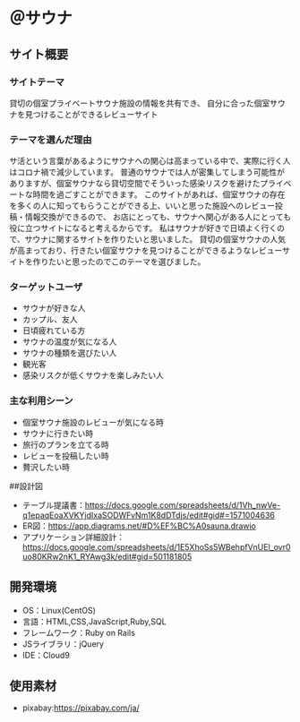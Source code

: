 # ＠サウナ

## サイト概要
### サイトテーマ

貸切の個室プライベートサウナ施設の情報を共有でき、
自分に合った個室サウナを見つけることができるレビューサイト

### テーマを選んだ理由

サ活という言葉があるようにサウナへの関心は高まっている中で、実際に行く人はコロナ禍で減少しています。
普通のサウナでは人が密集してしまう可能性がありますが、個室サウナなら貸切空間でそういった感染リスクを避けたプライベートな時間を過ごすことができます。
このサイトがあれば、個室サウナの存在を多くの人に知ってもらうことができる上、いいと思った施設へのレビュー投稿・情報交換ができるので、
お店にとっても、サウナへ関心がある人にとっても役に立つサイトになると考えるからです。
私はサウナが好きで日頃よく行くので、サウナに関するサイトを作りたいと思いました。
貸切の個室サウナの人気が高まっており、行きたい個室サウナを見つけることができるようなレビューサイトを作りたいと思ったのでこのテーマを選びました。

### ターゲットユーザ

- サウナが好きな人
- カップル、友人
- 日頃疲れている方
- サウナの温度が気になる人
- サウナの種類を選びたい人
- 観光客
- 感染リスクが低くサウナを楽しみたい人


### 主な利用シーン

- 個室サウナ施設のレビューが気になる時
- サウナに行きたい時
- 旅行のプランを立てる時
- レビューを投稿したい時
- 贅沢したい時

##設計図
- テーブル提議書：https://docs.google.com/spreadsheets/d/1Vh_nwVe-q1epaqEoaXVKYjdIxaSODWFvNm1K8dDTdjs/edit#gid#=1571004636
- ER図：https://app.diagrams.net/#D%EF%BC%A0sauna.drawio
- アプリケーション詳細設計：https://docs.google.com/spreadsheets/d/1E5XhoSs5WBehpfVnUEl_ovr0uo80KRw2nK1_RYAwg3k/edit#gid=501181805

## 開発環境
- OS：Linux(CentOS)
- 言語：HTML,CSS,JavaScript,Ruby,SQL
- フレームワーク：Ruby on Rails
- JSライブラリ：jQuery
- IDE：Cloud9

## 使用素材
- pixabay:https://pixabay.com/ja/






